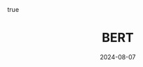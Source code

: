 ---
order: 10
title: BERT
date: 2024-08-07
categories: [Data Mining, Text Analytics]
tags: [Data Mining, NLP, Text Mining, Language Model]
math: true
description: >-
    Based on the lecture “Text Analytics (2024-1)” by Prof. Je Hyuk Lee, Dept. of Data Science, The Grad. School, Kookmin Univ.
image:
    path: /_post_refer_img/TextAnalytics/Thumbnail.png
---
